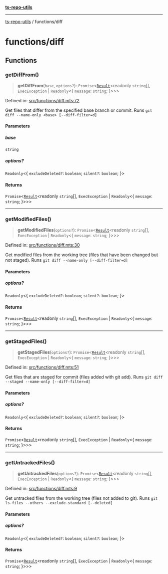 [**ts-repo-utils**](../README.md)

***

[ts-repo-utils](../README.md) / functions/diff

# functions/diff

## Functions

### getDiffFrom()

> **getDiffFrom**(`base`, `options?`): `Promise`\<[`Result`](../entry-point/README.md#result)\<readonly `string`[], `ExecException` \| `Readonly`\<\{ `message`: `string`; \}\>\>\>

Defined in: [src/functions/diff.mts:72](https://github.com/noshiro-pf/ts-repo-utils/blob/main/src/functions/diff.mts#L72)

Get files that differ from the specified base branch or commit. Runs `git
diff --name-only <base> [--diff-filter=d]`

#### Parameters

##### base

`string`

##### options?

`Readonly`\<\{ `excludeDeleted?`: `boolean`; `silent?`: `boolean`; \}\>

#### Returns

`Promise`\<[`Result`](../entry-point/README.md#result)\<readonly `string`[], `ExecException` \| `Readonly`\<\{ `message`: `string`; \}\>\>\>

***

### getModifiedFiles()

> **getModifiedFiles**(`options?`): `Promise`\<[`Result`](../entry-point/README.md#result)\<readonly `string`[], `ExecException` \| `Readonly`\<\{ `message`: `string`; \}\>\>\>

Defined in: [src/functions/diff.mts:30](https://github.com/noshiro-pf/ts-repo-utils/blob/main/src/functions/diff.mts#L30)

Get modified files from the working tree (files that have been changed but
not staged). Runs `git diff --name-only [--diff-filter=d]`

#### Parameters

##### options?

`Readonly`\<\{ `excludeDeleted?`: `boolean`; `silent?`: `boolean`; \}\>

#### Returns

`Promise`\<[`Result`](../entry-point/README.md#result)\<readonly `string`[], `ExecException` \| `Readonly`\<\{ `message`: `string`; \}\>\>\>

***

### getStagedFiles()

> **getStagedFiles**(`options?`): `Promise`\<[`Result`](../entry-point/README.md#result)\<readonly `string`[], `ExecException` \| `Readonly`\<\{ `message`: `string`; \}\>\>\>

Defined in: [src/functions/diff.mts:51](https://github.com/noshiro-pf/ts-repo-utils/blob/main/src/functions/diff.mts#L51)

Get files that are staged for commit (files added with git add). Runs `git
diff --staged --name-only [--diff-filter=d]`

#### Parameters

##### options?

`Readonly`\<\{ `excludeDeleted?`: `boolean`; `silent?`: `boolean`; \}\>

#### Returns

`Promise`\<[`Result`](../entry-point/README.md#result)\<readonly `string`[], `ExecException` \| `Readonly`\<\{ `message`: `string`; \}\>\>\>

***

### getUntrackedFiles()

> **getUntrackedFiles**(`options?`): `Promise`\<[`Result`](../entry-point/README.md#result)\<readonly `string`[], `ExecException` \| `Readonly`\<\{ `message`: `string`; \}\>\>\>

Defined in: [src/functions/diff.mts:9](https://github.com/noshiro-pf/ts-repo-utils/blob/main/src/functions/diff.mts#L9)

Get untracked files from the working tree (files not added to git). Runs `git
ls-files --others --exclude-standard [--deleted]`

#### Parameters

##### options?

`Readonly`\<\{ `excludeDeleted?`: `boolean`; `silent?`: `boolean`; \}\>

#### Returns

`Promise`\<[`Result`](../entry-point/README.md#result)\<readonly `string`[], `ExecException` \| `Readonly`\<\{ `message`: `string`; \}\>\>\>
